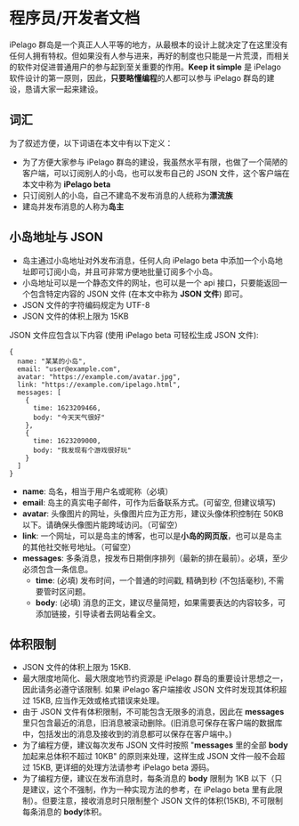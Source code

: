 # 程序员/开发者文档

iPelago 群岛是一个真正人人平等的地方，从最根本的设计上就决定了在这里没有任何人拥有特权。但如果没有人参与进来，再好的制度也只能是一片荒漠，而相关的软件对促进普通用户的参与起到至关重要的作用。**Keep it simple** 是 iPelago 软件设计的第一原则，因此，**只要略懂编程**的人都可以参与 iPelago 群岛的建设，恳请大家一起来建设。

## 词汇

为了叙述方便，以下词语在本文中有以下定义：

- 为了方便大家参与 iPelago 群岛的建设，我虽然水平有限，也做了一个简陋的客户端，可以订阅别人的小岛，也可以发布自己的 JSON 文件，这个客户端在本文中称为 **iPelago beta**
- 只订阅别人的小岛，自己不建岛不发布消息的人统称为**漂流族**
- 建岛并发布消息的人称为**岛主**

## 小岛地址与 JSON

- 岛主通过小岛地址对外发布消息，任何人向 iPelago beta 中添加一个小岛地址即可订阅小岛，并且可非常方便地批量订阅多个小岛。
- 小岛地址可以是一个静态文件的网址，也可以是一个 api 接口，只要能返回一个包含特定内容的 JSON 文件 (在本文中称为 **JSON 文件**) 即可。
- JSON 文件的字符编码规定为 UTF-8
- JSON 文件的体积上限为 15KB

JSON 文件应包含以下内容 (使用 iPelago beta 可轻松生成 JSON 文件):

```
{
  name: "某某的小岛",
  email: "user@example.com",
  avatar: "https://example.com/avatar.jpg",
  link: "https://example.com/ipelago.html",
  messages: [
    {
      time: 1623209466,
      body: "今天天气很好"
    },
    {
      time: 1623209000,
      body: "我发现有个游戏很好玩"
    }
  ]
}
```

- **name**: 岛名，相当于用户名或昵称（必填）
- **email**: 岛主的真实电子邮件，可作为后备联系方式。(可留空, 但建议填写)
- **avatar**: 头像图片的网址，头像图片应为正方形，建议头像体积控制在 50KB 以下。请确保头像图片能跨域访问。（可留空）
- **link**: 一个网址，可以是岛主的博客，也可以是**小岛的网页版**，也可以是岛主的其他社交帐号地址。（可留空）
- **messages**: 多条消息，按发布日期倒序排列（最新的排在最前）。必填，至少必须包含一条信息。
  - **time**: (必填) 发布时间，一个普通的时间戳, 精确到秒 (不包括毫秒), 不需要管时区问题。
  - **body**: (必填) 消息的正文，建议尽量简短，如果需要表达的内容较多，可添加链接，引导读者去网站看全文。

## 体积限制

- JSON 文件的体积上限为 15KB.
- 最大限度地简化、最大限度地节约资源是 iPelago 群岛的重要设计思想之一，因此请务必遵守该限制. 如果 iPelago 客户端接收 JSON 文件时发现其体积超过 15KB, 应当作无效或格式错误来处理。
- 由于 JSON 文件有体积限制，不可能包含无限多的消息，因此在 **messages** 里只包含最近的消息，旧消息被滚动删除。(旧消息可保存在客户端的数据库中，包括发出的消息及接收到的消息都可以保存在客户端中。)
- 为了编程方便，建议每次发布 JSON 文件时按照 "**messages** 里的全部 **body** 加起来总体积不超过 10KB" 的原则来处理，这样生成 JSON 文件一般不会超过 15KB, 更详细的处理方法请参考 iPelago beta 源码。
- 为了编程方便，建议在发布消息时，每条消息的 **body** 限制为 1KB 以下（只是建议，这个不强制，作为一种实现方法的参考，在 iPelago beta 里有此限制）。但要注意，接收消息时只限制整个 JSON 文件的体积(15KB), 不可限制每条消息的 **body**体积。